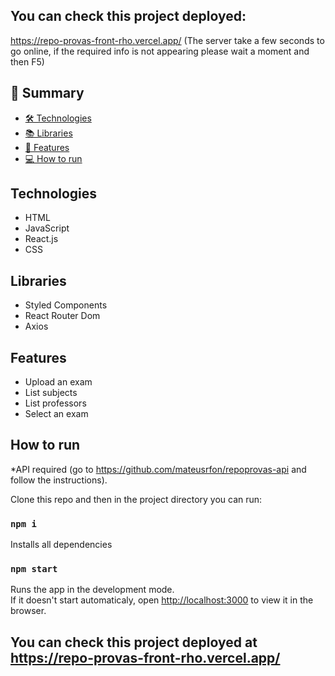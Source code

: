 ## You can check this project deployed:
https://repo-provas-front-rho.vercel.app/
(The server take a few seconds to go online, if the required info is not appearing please wait a moment and then F5)

## 📕 Summary

- [🛠️ Technologies ](#technologies)
- [📚 Libraries ](#libraries)
- [📝 Features](#features)
- [💻 How to run](#how-to-run)

## Technologies
- HTML
- JavaScript
- React.js
- CSS

## Libraries
- Styled Components
- React Router Dom
- Axios

## Features
- Upload an exam
- List subjects
- List professors
- Select an exam

## How to run

*API required (go to https://github.com/mateusrfon/repoprovas-api and follow the instructions).

Clone this repo and then in the project directory you can run:

### `npm i`
Installs all dependencies


### `npm start`

Runs the app in the development mode.\
If it doesn't start automaticaly, open [http://localhost:3000](http://localhost:3000) to view it in the browser.

## You can check this project deployed at https://repo-provas-front-rho.vercel.app/
